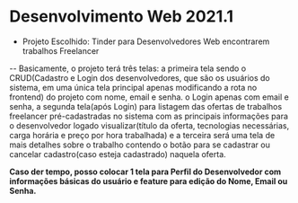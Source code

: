# Desenvolvimento Web 2021.1

* Projeto Escolhido: Tinder para Desenvolvedores Web encontrarem trabalhos Freelancer

-- Basicamente, o projeto terá três telas: a primeira tela sendo o CRUD(Cadastro e Login dos desenvolvedores, que são os usuários do sistema, em uma única tela principal apenas modificando a rota no frontend) do projeto com nome, email e senha. o Login apenas com email e senha, a segunda tela(após Login) para listagem das ofertas de trabalhos freelancer pré-cadastradas no sistema com as principais informações para o desenvolvedor logado visualizar(título da oferta, tecnologias necessárias, carga horária e preço por hora trabalhada) e a terceira será uma tela de mais detalhes sobre o trabalho contendo o botão para se cadastrar ou cancelar cadastro(caso esteja cadastrado) naquela oferta. 

**Caso der tempo, posso colocar 1 tela para Perfil do Desenvolvedor com informações básicas do usuário e feature para edição do Nome, Email ou Senha.**
